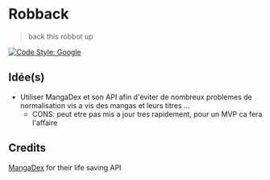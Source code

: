 # Robback

> back this robbot up

[![Code Style: Google](https://img.shields.io/badge/code%20style-google-blueviolet.svg)](https://github.com/google/gts)

## Idée(s)

* Utiliser MangaDex et son API afin d'éviter de nombreux problemes de normalisation vis a vis des mangas et leurs titres ...
  * CONS: peut etre pas mis a jour tres rapidement, pour un MVP ca fera l'affaire

## Credits

[MangaDex](https://mangadex.org/) for their life saving API
